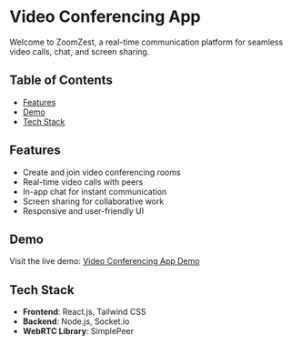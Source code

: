# Video Conferencing App

Welcome to ZoomZest, a real-time communication platform for seamless video calls, chat, and screen sharing.

## Table of Contents

- [Features](#features)
- [Demo](#demo)
- [Tech Stack](#tech-stack)

## Features

- Create and join video conferencing rooms
- Real-time video calls with peers
- In-app chat for instant communication
- Screen sharing for collaborative work
- Responsive and user-friendly UI

## Demo

Visit the live demo: [Video Conferencing App Demo](https://video-conferencing-webapp.vercel.app/)

## Tech Stack

- **Frontend**: React.js, Tailwind CSS
- **Backend**: Node.js, Socket.io
- **WebRTC Library**: SimplePeer
